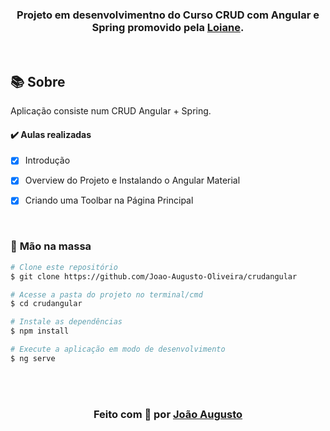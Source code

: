 <div align="center">

<h3>

Projeto em desenvolvimentno do Curso CRUD com Angular e Spring promovido pela [Loiane].

</h3> 

</div>

<br>

## 📚 **Sobre**

Aplicação consiste num CRUD Angular + Spring.

#### ✔️ Aulas realizadas
- [x] Introdução
- [x] Overview do Projeto e Instalando o Angular Material
- [x] Criando uma Toolbar na Página Principal


<br>

### 🚀 **Mão na massa**

```bash
# Clone este repositório
$ git clone https://github.com/Joao-Augusto-Oliveira/crudangular

# Acesse a pasta do projeto no terminal/cmd
$ cd crudangular

# Instale as dependências
$ npm install

# Execute a aplicação em modo de desenvolvimento
$ ng serve

```

<br>
<br>

<h3 align="center">
Feito com 💜 por <a href="https://www.linkedin.com/in/joão-augusto-oliveira-dos-santos-9b0693195">João Augusto</a>
<br><br> 
</h3>

<!-- Links -->

[Loiane]: https://www.youtube.com/watch?v=qJnjz8FIs6Q&list=PLGxZ4Rq3BOBpwaVgAPxTxhdX_TfSVlTcY
